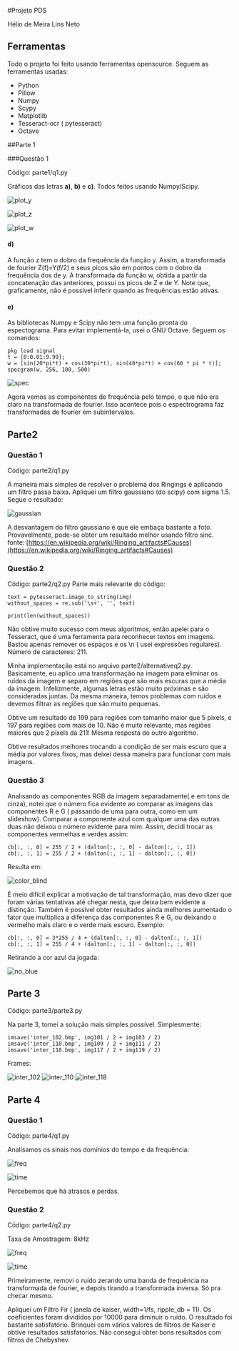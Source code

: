 #Projeto PDS

Hélio de Meira Lins Neto


## Ferramentas

Todo o projeto foi feito usando ferramentas opensource. Seguem as ferramentas usadas:

* Python
* Pillow
* Numpy
* Scypy
* Matplotlib
* Tesseract-ocr ( pytesseract)
* Octave

##Parte 1

###Questão 1

Código: parte1/q1.py

Gráficos das letras **a)**, **b)** e **c)**. Todos feitos usando Numpy/Scipy.

![plot_y](parte1/y.png)

![plot_z](parte1/z.png)

![plot_w](parte1/w.png)

#### **d)**
A função z tem o dobro da frequência da função y. Assim, a transformada de fourier Z(f)=Y(f/2) e seus picos são em pontos com o dobro da frequência dos de y. A transformada da função w, obtida a partir da concatenação das anteriores, possui os picos de Z e de Y. Note que, graficamente, não é possível inferir quando as frequências estão ativas.

#### **e)**

As bibliotecas Numpy e Scipy não tem uma função pronta do espectograma. Para evitar implementá-la, usei o GNU Octave. Seguem os comandos:

    pkg load signal
    t = [0:0.01:9.99];
    w = [sin(20*pi*t) + cos(30*pi*t), sin(40*pi*t) + cos(60 * pi * t)];
    specgram(w, 256, 100, 500)

![spec](parte1/spec.png)

Agora vemos as componentes de frequência pelo tempo, o que não era claro na transformada de fourier. Isso acontece pois o espectrograma faz transformadas de fourier em subintervalos.

## Parte2

### Questão 1

Código: parte2/q1.py

A maneira mais simples de resolver o problema dos Ringings é aplicando um filtro passa baixa. Apliquei um filtro gaussiano (do scipy) com sigma 1.5. Segue o resultado:

![gaussian](parte2/gaussian.bmp)

A desvantagem do filtro gaussiano é que ele embaça bastante a foto. Provavelmente, pode-se obter um resultado melhor usando filtro sinc. fonte: [https://en.wikipedia.org/wiki/Ringing_artifacts#Causes](https://en.wikipedia.org/wiki/Ringing_artifacts#Causes)

### Questão 2

Código: parte2/q2.py
Parte mais relevante do código:

    text = pytesseract.image_to_string(img)
    without_spaces = re.sub('\s+', '', text)

    print(len(without_spaces))

Não obtive muito sucesso com meus algoritmos, então apelei para o Tesseract, que é uma ferramenta para reconhecer textos em imagens. Bastou apenas remover os espaços e os \n ( usei expressões regulares). Número de caracteres: 211.

Minha implementação está no arquivo parte2/alternativeq2.py.
Basicamente, eu aplico uma transformação na imagem para eliminar os ruídos da imagem e separo em regiões que são mais escuras que a média da imagem. Infelizmente, algumas letras estão muito próximas e são consideradas juntas. Da mesma maneira, temos problemas com ruídos e devemos filtrar as regiões que são muito pequenas.

Obtive um resultado de 199 para regiões com tamanho maior que 5 pixels, e 197 para regiões com mais de 10.
Não é muito relevante, mas regiões maiores que 2 pixels dá 211! Mesma resposta do outro algoritmo.

Obtive resultados melhores trocando a condição de ser mais escuro que a média por valores fixos, mas deixei dessa maneira para funcionar com mais imagens.

### Questão 3

Analisando as componentes RGB da imagem separadamente( e em tons de cinza), notei que o número fica evidente ao comparar as imagens das componentes R e G ( passando de uma para outra, como em um slideshow). Comparar a componente azul com qualquer uma das outras duas não deixou o número evidente para mim.
Assim, decidi trocar as componentes vermelhas e verdes assim:

    cb[:, :, 0] = 255 / 2 + (dalton[:, :, 0] - dalton[:, :, 1])
    cb[:, :, 1] = 255 / 2 + (dalton[:, :, 1] - dalton[:, :, 0])

Resulta em:

![color_blind](parte2/color_blind.bmp)

É meio difícil explicar a motivação de tal transformação, mas devo dizer que foram várias tentativas até chegar nesta, que deixa bem evidente a distinção. Também é possível obter resultados ainda melhores aumentado o fator que multiplica a diferença das componentes R e G, ou deixando o vermelho mais claro e o verde mais escuro. Exemplo:

    cb[:, :, 0] = 3*255 / 4 + (dalton[:, :, 0] - dalton[:, :, 1])
    cb[:, :, 1] = 255 / 4 + (dalton[:, :, 1] - dalton[:, :, 0])


Retirando a cor azul da jogada:

![no_blue](parte2/no_blue.bmp)

## Parte 3

Código: parte3/parte3.py

Na parte 3, tomei a solução mais simples possível. Simplesmente:

    imsave('inter_102.bmp', img101 / 2 + img103 / 2)
    imsave('inter_110.bmp', img109 / 2 + img111 / 2)
    imsave('inter_118.bmp', img117 / 2 + img119 / 2)

Frames:

![inter_102](parte3/inter_102.bmp)
![inter_110](parte3/inter_110.bmp)
![inter_118](parte3/inter_118.bmp)

## Parte 4

### Questão 1

Código: parte4/q1.py

Analisamos os sinais nos domínios do tempo e da frequência:

![freq](parte4/q1freq.png)

![time](parte4/q1time.png)

Percebemos que há atrasos e perdas.

### Questão 2

Código: parte4/q2.py

Taxa de Amostragem: 8kHz

![freq](parte4/q2freq.png)

![time](parte4/q2time.png)

Primeiramente, removi o ruído zerando uma banda de frequência na transformada de fourier, e depois tirando a transformada inversa. Só pra checar mesmo.

Apliquei um Filtro Fir ( janela de kaiser, width=1/fs, ripple_db = 11). Os coeficientes foram divididos por 10000 para diminuir o ruído. O resultado foi bastante satisfatório. Brinquei com vários valores de filtros de Kaiser e obtive resultados satisfatórios. Não consegui obter bons resultados com filtros de Chebyshev.